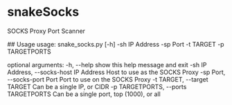 # snakeSocks
SOCKS Proxy Port Scanner

## Usage
usage: snake_socks.py [-h] -sh IP Address -sp Port -t TARGET -p TARGETPORTS

optional arguments:
  -h, --help            show this help message and exit
  -sh IP Address, --socks-host IP Address
                        Host to use as the SOCKS Proxy
  -sp Port, --socks-port Port
                        Port to use on the SOCKS Proxy
  -t TARGET, --target TARGET
                        Can be a single IP, or CIDR
  -p TARGETPORTS, --ports TARGETPORTS
                        Can be a single port, top (1000), or all
